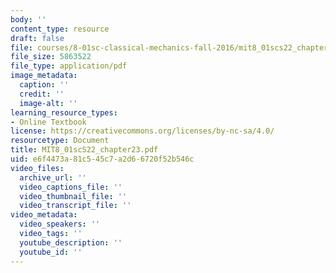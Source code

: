 ```yaml
---
body: ''
content_type: resource
draft: false
file: courses/8-01sc-classical-mechanics-fall-2016/mit8_01scs22_chapter23.pdf
file_size: 5863522
file_type: application/pdf
image_metadata:
  caption: ''
  credit: ''
  image-alt: ''
learning_resource_types:
- Online Textbook
license: https://creativecommons.org/licenses/by-nc-sa/4.0/
resourcetype: Document
title: MIT8_01scS22_chapter23.pdf
uid: e6f4473a-81c5-45c7-a2d6-6720f52b546c
video_files:
  archive_url: ''
  video_captions_file: ''
  video_thumbnail_file: ''
  video_transcript_file: ''
video_metadata:
  video_speakers: ''
  video_tags: ''
  youtube_description: ''
  youtube_id: ''
---
```

